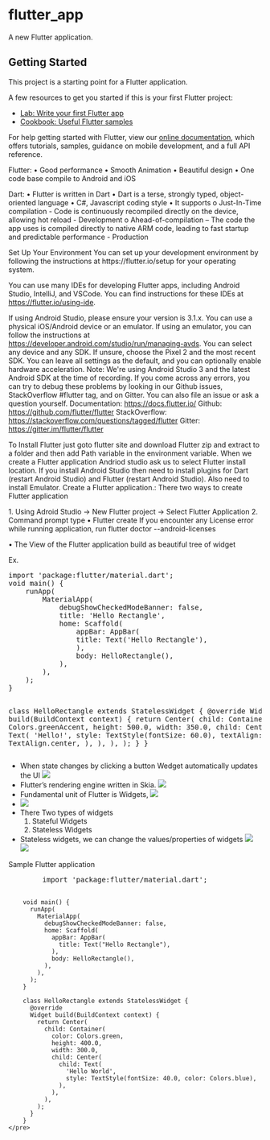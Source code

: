 # flutter_app

A new Flutter application.

## Getting Started

This project is a starting point for a Flutter application.

A few resources to get you started if this is your first Flutter project:

- [Lab: Write your first Flutter app](https://flutter.dev/docs/get-started/codelab)
- [Cookbook: Useful Flutter samples](https://flutter.dev/docs/cookbook)

For help getting started with Flutter, view our
[online documentation](https://flutter.dev/docs), which offers tutorials,
samples, guidance on mobile development, and a full API reference.

<p>
Flutter:
•	Good performance
•	Smooth Animation
•	Beautiful design
•	One code base compile to Android and iOS

Dart:
• Flutter is written in Dart
• Dart is a terse, strongly typed, object-oriented language
• C#, Javascript coding style
• It supports
o Just-In-Time compilation - Code is continuously recompiled directly on the device, allowing hot reload - Development
o Ahead-of-compilation – The code the app uses is compiled directly to native ARM code, leading to fast startup and predictable performance - Production

<p>
Set Up Your Environment
You can set up your development environment by following the instructions at https://flutter.io/setup for your operating system.

You can use many IDEs for developing Flutter apps, including Android Studio, IntelliJ, and VSCode. You can find instructions for these IDEs at https://flutter.io/using-ide.

If using Android Studio, please ensure your version is 3.1.x.
You can use a physical iOS/Android device or an emulator. If using an emulator, you can follow the instructions at https://developer.android.com/studio/run/managing-avds. You can select any device and any SDK. If unsure, choose the Pixel 2 and the most recent SDK. You can leave all settings as the default, and you can optionally enable hardware acceleration.
Note: We're using Android Studio 3 and the latest Android SDK at the time of recording.
If you come across any errors, you can try to debug these problems by looking in our Github issues, StackOverflow #flutter tag, and on Gitter. You can also file an issue or ask a question yourself.
Documentation: https://docs.flutter.io/
Github: https://github.com/flutter/flutter
StackOverflow: https://stackoverflow.com/questions/tagged/flutter
Gitter: https://gitter.im/flutter/flutter

To Install Flutter just goto flutter site and download Flutter zip and extract to a folder and then add Path variable in the environment variable. When we create a Flutter application Andriod studio ask us to select Flutter install location.
If you install Android Studio then need to install plugins for Dart (restart Android Studio) and Flutter (restart Android Studio). Also need to install Emulator.
Create a Flutter application.:
There two ways to create Flutter application

</p>
<p>
1. Using Adroid Studio -> New Flutter project -> Select Flutter Application
2. Command prompt type
   • Flutter create <Application Name>
   If you encounter any License error while running application, run
   flutter doctor --android-licenses

• The View of the Flutter application build as beautiful tree of widget

</p>
Ex.
<pre>
import 'package:flutter/material.dart';
void main() {
	runApp(
		MaterialApp(
			debugShowCheckedModeBanner: false,
			title: 'Hello Rectangle',
			home: Scaffold(
				appBar: AppBar(
				title: Text('Hello Rectangle'),
				),
				body: HelloRectangle(),
			),
		),
	);
}

class HelloRectangle extends StatelessWidget {
@override
	Widget build(BuildContext context) {
		return Center(
			child: Container(
				color: Colors.greenAccent,
				height: 500.0,
				width: 350.0,
				child: Center(
					child: Text(
						'Hello!',
						style: TextStyle(fontSize: 60.0),
						textAlign: TextAlign.center,
					),
				),
			),
		);
	}
}
</pre>
<ul>
	<li>
		When state changes by clicking a button Wedget automatically updates the UI
		<img src="./Udacity/images/widget_lifecycle.png"/>
	</li>
	<li>
		Flutter’s rendering engine written in Skia.
		<img src="./Udacity/images/inside.png"/>
	</li>
	<li>
		Fundamental unit of Flutter is Widgets,
		<img src="./Udacity/images/widget.png"/>
	</li>
	<li>
		<img src="./Udacity/images/controls.png"/>
	</li>
	<li>
		There Two types of widgets
		<ol>
			<li>Stateful Widgets</li>
			<li>Stateless Widgets</li>
		</ol>
	</li>
	<li>
		Stateless widgets, we can change the values/properties of widgets
		<img src="./Udacity/images/statelesswidget.png"/>
		<img src="./Udacity/images/container_declaration.png"/>
	</li>
</ul>
	Sample Flutter application
	<pre>
		import 'package:flutter/material.dart';

		void main() {
		  runApp(
			MaterialApp(
			  debugShowCheckedModeBanner: false,
			  home: Scaffold(
				appBar: AppBar(
				  title: Text("Hello Rectangle"),
				),
				body: HelloRectangle(),
			  ),
			),
		  );
		}

		class HelloRectangle extends StatelessWidget {
		  @override
		  Widget build(BuildContext context) {
			return Center(
			  child: Container(
				color: Colors.green,
				height: 400.0,
				width: 300.0,
				child: Center(
				  child: Text(
					'Hello World',
					style: TextStyle(fontSize: 40.0, color: Colors.blue),
				  ),
				),
			  ),
			);
		  }
		}
	</pre>
</p>
